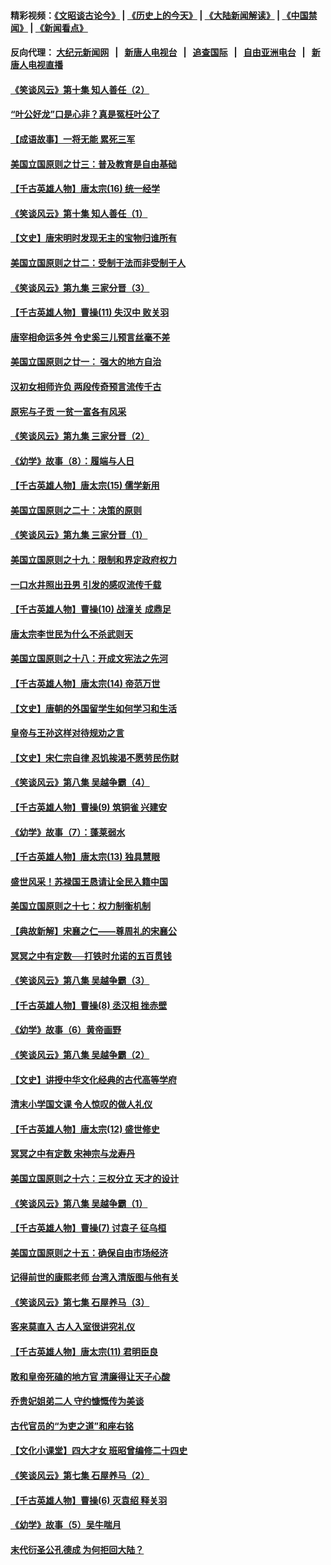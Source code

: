 #### 精彩视频：[《文昭谈古论今》](http://107.191.53.159/wenzhao) | [《历史上的今天》](http://107.191.53.159/today-in-history) | [《大陆新闻解读》](http://107.191.53.159/ntdtv-comedy) | [《中国禁闻》](http://107.191.53.159/ntdtv-news) | [《新闻看点》](http://107.191.53.159/news-insight) 

 #### 反向代理： [大纪元新闻网](http://107.191.53.159:10080/) &nbsp;&nbsp;|&nbsp;&nbsp; [新唐人电视台](http://107.191.53.159:8000/) &nbsp;&nbsp;|&nbsp;&nbsp; [追查国际](http://107.191.53.159:10010/) &nbsp;&nbsp;|&nbsp;&nbsp; [自由亚洲电台](http://107.191.53.159:9800/) &nbsp;&nbsp;|&nbsp;&nbsp; [新唐人电视直播](http://107.191.53.159/) 

#### [《笑谈风云》第十集 知人善任（2）](../pages/nsc975/n11044937.md?t=02171837) 

#### [“叶公好龙”口是心非？真是冤枉叶公了](../pages/nsc975/n11008777.md?t=02171837) 

#### [【成语故事】一将无能 累死三军](../pages/nsc975/n11046538.md?t=02171837) 

#### [美国立国原则之廿三：普及教育是自由基础](../pages/nsc975/n11044655.md?t=02171837) 

#### [【千古英雄人物】唐太宗(16) 统一经学](../pages/nsc975/n8046259.md?t=02171837) 

#### [《笑谈风云》第十集 知人善任（1）](../pages/nsc975/n11032532.md?t=02171837) 

#### [【文史】唐宋明时发现无主的宝物归谁所有](../pages/nsc975/n11036075.md?t=02171837) 

#### [美国立国原则之廿二：受制于法而非受制于人](../pages/nsc975/n11038266.md?t=02171837) 

#### [《笑谈风云》第九集 三家分晋（3）](../pages/nsc975/n11028646.md?t=02171837) 

#### [【千古英雄人物】曹操(11) 失汉中 败关羽](../pages/nsc975/n7783328.md?t=02171837) 

#### [唐宰相命运多舛 令史奚三儿预言丝毫不差](../pages/nsc975/n334750.md?t=02171837) 

#### [美国立国原则之廿一： 强大的地方自治](../pages/nsc975/n11036069.md?t=02171837) 

#### [汉初女相师许负 两段传奇预言流传千古](../pages/nsc975/n11035453.md?t=02171837) 

#### [原宪与子贡 一贫一富各有风采](../pages/nsc975/n11013094.md?t=02171837) 

#### [《笑谈风云》第九集 三家分晋（2）](../pages/nsc975/n11028610.md?t=02171837) 

#### [《幼学》故事（8）：履端与人日](../pages/nsc975/n10990550.md?t=02171837) 

#### [【千古英雄人物】唐太宗(15) 儒学新用](../pages/nsc975/n8046225.md?t=02171837) 

#### [美国立国原则之二十：决策的原则](../pages/nsc975/n11034691.md?t=02171837) 

#### [《笑谈风云》第九集 三家分晋（1）](../pages/nsc975/n11028591.md?t=02171837) 

#### [美国立国原则之十九：限制和界定政府权力](../pages/nsc975/n11023895.md?t=02171837) 

#### [一口水井照出丑男 引发的感叹流传千载](../pages/nsc975/n11004598.md?t=02171837) 

#### [【千古英雄人物】曹操(10) 战潼关 成鼎足](../pages/nsc975/n7779963.md?t=02171837) 

#### [唐太宗李世民为什么不杀武则天](../pages/nsc975/n11034040.md?t=02171837) 

#### [美国立国原则之十八：开成文宪法之先河](../pages/nsc975/n11008526.md?t=02171837) 

#### [【千古英雄人物】唐太宗(14) 帝范万世](../pages/nsc975/n8034234.md?t=02171837) 

#### [【文史】唐朝的外国留学生如何学习和生活](../pages/nsc975/n11010825.md?t=02171837) 

#### [皇帝与王孙这样对待规劝之言](../pages/nsc975/n10994666.md?t=02171837) 

#### [【文史】宋仁宗自律 忍饥挨渴不愿劳民伤财](../pages/nsc975/n10997349.md?t=02171837) 

#### [《笑谈风云》第八集 吴越争霸（4）](../pages/nsc975/n11010924.md?t=02171837) 

#### [【千古英雄人物】曹操(9) 筑铜雀 兴建安](../pages/nsc975/n7662497.md?t=02171837) 

#### [《幼学》故事（7）：蓬莱弱水](../pages/nsc975/n10990547.md?t=02171837) 

#### [【千古英雄人物】唐太宗(13) 独具慧眼](../pages/nsc975/n8034179.md?t=02171837) 

#### [盛世风采！苏禄国王恳请让全民入籍中国](../pages/nsc975/n10992284.md?t=02171837) 

#### [美国立国原则之十七：权力制衡机制](../pages/nsc975/n11002624.md?t=02171837) 

#### [【典故新解】宋襄之仁——尊周礼的宋襄公](../pages/nsc975/n11018653.md?t=02171837) 

#### [冥冥之中有定数──打铁时允诺的五百贯钱](../pages/nsc975/n334213.md?t=02171837) 

#### [《笑谈风云》第八集 吴越争霸（3）](../pages/nsc975/n11010889.md?t=02171837) 

#### [【千古英雄人物】曹操(8) 丞汉相 挫赤壁](../pages/nsc975/n7662490.md?t=02171837) 

#### [《幼学》故事（6）黄帝画野](../pages/nsc975/n10990546.md?t=02171837) 

#### [《笑谈风云》第八集 吴越争霸（2）](../pages/nsc975/n10996834.md?t=02171837) 

#### [【文史】讲授中华文化经典的古代高等学府](../pages/nsc975/n11003895.md?t=02171837) 

#### [清末小学国文课 令人惊叹的做人礼仪](../pages/nsc975/n10980226.md?t=02171837) 

#### [【千古英雄人物】唐太宗(12) 盛世修史](../pages/nsc975/n8034115.md?t=02171837) 

#### [冥冥之中有定数 宋神宗与龙寿丹](../pages/nsc975/n11008770.md?t=02171837) 

#### [美国立国原则之十六：三权分立 天才的设计](../pages/nsc975/n10991293.md?t=02171837) 

#### [《笑谈风云》第八集 吴越争霸（1）](../pages/nsc975/n10987751.md?t=02171837) 

#### [【千古英雄人物】曹操(7) 讨袁子 征乌桓](../pages/nsc975/n7662459.md?t=02171837) 

#### [美国立国原则之十五：确保自由市场经济](../pages/nsc975/n10957715.md?t=02171837) 

#### [记得前世的康熙老师 台湾入清版图与他有关](../pages/nsc975/n11004761.md?t=02171837) 

#### [《笑谈风云》第七集 石屋养马（3）](../pages/nsc975/n10964155.md?t=02171837) 

#### [客来莫直入 古人入室很讲究礼仪](../pages/nsc975/n11002636.md?t=02171837) 

#### [【千古英雄人物】唐太宗(11) 君明臣良](../pages/nsc975/n8030388.md?t=02171837) 

#### [敢和皇帝死磕的地方官 清廉得让天子心酸](../pages/nsc975/n10999336.md?t=02171837) 

#### [乔贵妃姐弟二人 守约慷慨传为美谈](../pages/nsc975/n10842491.md?t=02171837) 

#### [古代官员的“为吏之道”和座右铭](../pages/nsc975/n10989890.md?t=02171837) 

#### [【文化小课堂】四大才女 班昭曾编修二十四史](../pages/nsc975/n10996143.md?t=02171837) 

#### [《笑谈风云》第七集 石屋养马（2）](../pages/nsc975/n10964109.md?t=02171837) 

#### [【千古英雄人物】曹操(6) 灭袁绍 释关羽](../pages/nsc975/n7662436.md?t=02171837) 

#### [《幼学》故事（5）吴牛喘月](../pages/nsc975/n10806013.md?t=02171837) 

#### [末代衍圣公孔德成 为何拒回大陆？](../pages/nsc975/n10992548.md?t=02171837) 

